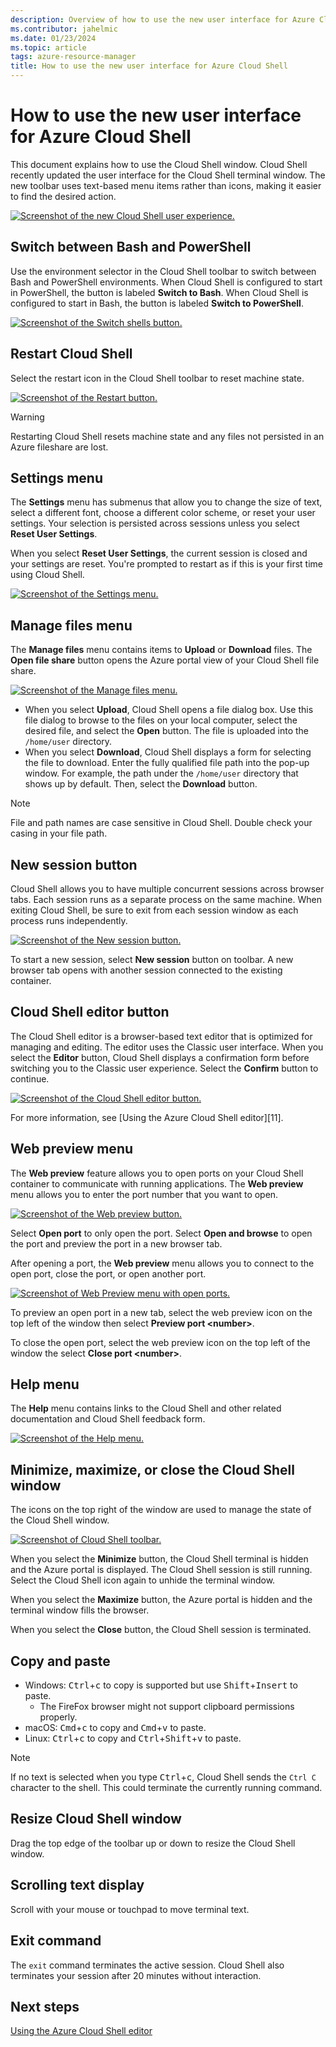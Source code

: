 ```yaml
---
description: Overview of how to use the new user interface for Azure Cloud Shell.
ms.contributor: jahelmic
ms.date: 01/23/2024
ms.topic: article
tags: azure-resource-manager
title: How to use the new user interface for Azure Cloud Shell
---
```


# How to use the new user interface for Azure Cloud Shell

This document explains how to use the Cloud Shell window. Cloud Shell recently updated the user
interface for the Cloud Shell terminal window. The new toolbar uses text-based menu items rather
than icons, making it easier to find the desired action.

[![Screenshot of the new Cloud Shell user experience.][05i]][05x]

## Switch between Bash and PowerShell

Use the environment selector in the Cloud Shell toolbar to switch between Bash and PowerShell
environments. When Cloud Shell is configured to start in PowerShell, the button is labeled **Switch
to Bash**. When Cloud Shell is configured to start in Bash, the button is labeled **Switch to
PowerShell**.

[![Screenshot of the Switch shells button.][08i]][08x]

## Restart Cloud Shell

Select the restart icon in the Cloud Shell toolbar to reset machine state.

[![Screenshot of the Restart button.][06i]][06x]

> [!WARNING]
> Restarting Cloud Shell resets machine state and any files not persisted in an Azure fileshare are
> lost.

## Settings menu

The **Settings** menu has submenus that allow you to change the size of text, select a different
font, choose a different color scheme, or reset your user settings. Your selection is persisted
across sessions unless you select **Reset User Settings**.

When you select **Reset User Settings**, the current session is closed and your settings are reset.
You're prompted to restart as if this is your first time using Cloud Shell.

[![Screenshot of the Settings menu.][07i]][07x]

## Manage files menu

The **Manage files** menu contains items to **Upload** or **Download** files. The **Open file
share** button opens the Azure portal view of your Cloud Shell file share.

[![Screenshot of the Manage files menu.][03i]][03x]

- When you select **Upload**, Cloud Shell opens a file dialog box. Use this file dialog to browse
  to the files on your local computer, select the desired file, and select the **Open** button. The
  file is uploaded into the `/home/user` directory.
- When you select **Download**, Cloud Shell displays a form for selecting the file to download.
  Enter the fully qualified file path into the pop-up window. For example, the path under the
  `/home/user` directory that shows up by default. Then, select the **Download** button.

> [!NOTE]
> File and path names are case sensitive in Cloud Shell. Double check your casing in your file
> path.

## New session button

Cloud Shell allows you to have multiple concurrent sessions across browser tabs. Each session runs
as a separate process on the same machine. When exiting Cloud Shell, be sure to exit from each
session window as each process runs independently.

[![Screenshot of the New session button.][04i]][04x]

To start a new session, select **New session** button on toolbar. A new browser tab opens with
another session connected to the existing container.

## Cloud Shell editor button

The Cloud Shell editor is a browser-based text editor that is optimized for managing and editing.
The editor uses the Classic user interface. When you select the **Editor** button, Cloud Shell
displays a confirmation form before switching you to the Classic user experience. Select the
**Confirm** button to continue.

[![Screenshot of the Cloud Shell editor button.][02i]][02x]

For more information, see [Using the Azure Cloud Shell editor][11].

## Web preview menu

The **Web preview** feature allows you to open ports on your Cloud Shell container to communicate
with running applications. The **Web preview** menu allows you to enter the port number that you
want to open.

[![Screenshot of the Web preview button.][10i]][10x]

Select **Open port** to only open the port. Select **Open and browse** to open the port and preview
the port in a new browser tab.

After opening a port, the **Web preview** menu allows you to connect to the open port, close the
port, or open another port.

[![Screenshot of Web Preview menu with open ports.][01i]][01x]

To preview an open port in a new tab, select the web preview icon on the top left of the window then
select **Preview port \<number\>**.

To close the open port, select the web preview icon on the top left of the window the select **Close
port \<number\>**.

## Help menu

The **Help** menu contains links to the Cloud Shell and other related documentation and Cloud Shell
feedback form.

[![Screenshot of the Help menu.][11i]][11x]

## Minimize, maximize, or close the Cloud Shell window

The icons on the top right of the window are used to manage the state of the Cloud Shell window.

[![Screenshot of Cloud Shell toolbar.][09i]][09x]

When you select the **Minimize** button, the Cloud Shell terminal is hidden and the Azure portal is
displayed. The Cloud Shell session is still running. Select the Cloud Shell icon again to unhide the
terminal window.

When you select the **Maximize** button, the Azure portal is hidden and the terminal window fills
the browser.

When you select the **Close** button, the Cloud Shell session is terminated.

## Copy and paste

- Windows: <kbd>Ctrl</kbd>+<kbd>c</kbd> to copy is supported but use
  <kbd>Shift</kbd>+<kbd>Insert</kbd> to paste.
  - The FireFox browser might not support clipboard permissions properly.
- macOS: <kbd>Cmd</kbd>+<kbd>c</kbd> to copy and <kbd>Cmd</kbd>+<kbd>v</kbd> to paste.
- Linux: <kbd>Ctrl</kbd>+<kbd>c</kbd> to copy and <kbd>Ctrl</kbd>+<kbd>Shift</kbd>+<kbd>v</kbd> to paste.

> [!NOTE]
> If no text is selected when you type <kbd>Ctrl</kbd>+<kbd>c</kbd>, Cloud Shell sends the `Ctrl C`
> character to the shell. This could terminate the currently running command.

## Resize Cloud Shell window

Drag the top edge of the toolbar up or down to resize the Cloud Shell window.

## Scrolling text display

Scroll with your mouse or touchpad to move terminal text.

## Exit command

The `exit` command terminates the active session. Cloud Shell also terminates your session after 20
minutes without interaction.

## Next steps

[Using the Azure Cloud Shell editor][12]

<!-- link references -->
[01i]: media/new-ui-shell-window/close-port.png
[02i]: media/new-ui-shell-window/editor.png
[03i]: media/new-ui-shell-window/manage-files.png
[04i]: media/new-ui-shell-window/new-session.png
[05i]: media/new-ui-shell-window/new-ui-fullscreen.png
[06i]: media/new-ui-shell-window/restart-cloud-shell.png
[07i]: media/new-ui-shell-window/settings-menu.png
[08i]: media/new-ui-shell-window/switch-to-bash.png
[09i]: media/new-ui-shell-window/toolbar.png
[10i]: media/new-ui-shell-window/web-preview.png
[11i]: media/new-ui-shell-window/help-menu.png
[01x]: media/new-ui-shell-window/close-port.png#lightbox
[02x]: media/new-ui-shell-window/editor.png#lightbox
[03x]: media/new-ui-shell-window/manage-files.png#lightbox
[04x]: media/new-ui-shell-window/new-session.png#lightbox
[05x]: media/new-ui-shell-window/new-ui-fullscreen.png#lightbox
[06x]: media/new-ui-shell-window/restart-cloud-shell.png#lightbox
[07x]: media/new-ui-shell-window/settings-menu.png#lightbox
[08x]: media/new-ui-shell-window/switch-to-bash.png#lightbox
[09x]: media/new-ui-shell-window/toolbar.png#lightbox
[10x]: media/new-ui-shell-window/web-preview.png#lightbox
[11x]: media/new-ui-shell-window/help-menu.png#lightbox
[12]: using-cloud-shell-editor.md
